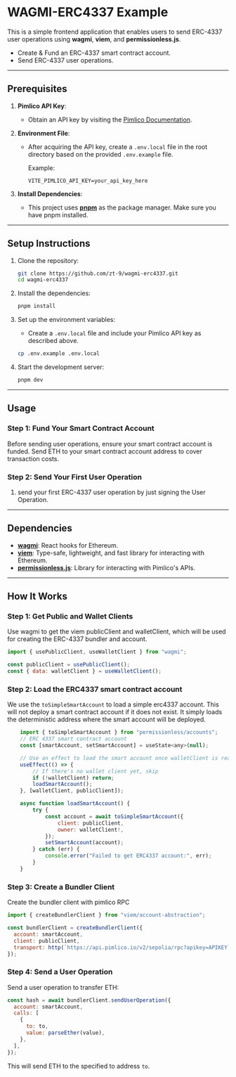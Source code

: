 # WAGMI-ERC4337 Example

This is a simple frontend application that enables users to send ERC-4337 user operations using **wagmi**, **viem**, and **permissionless.js**.

- Create & Fund an ERC-4337 smart contract account.
- Send ERC-4337 user operations.

---

## Prerequisites

1. **Pimlico API Key**:
   - Obtain an API key by visiting the [Pimlico Documentation](https://docs.pimlico.io/).
   
2. **Environment File**:
   - After acquiring the API key, create a `.env.local` file in the root directory based on the provided `.env.example` file.
     
     Example:
     ```plaintext
     VITE_PIMLICO_API_KEY=your_api_key_here
     ```

3. **Install Dependencies**:
   - This project uses [**pnpm**](https://pnpm.io/installation) as the package manager. Make sure you have pnpm installed.
     

---

## Setup Instructions

1. Clone the repository:
   ```bash
   git clone https://github.com/zt-9/wagmi-erc4337.git
   cd wagmi-erc4337
   ```

2. Install the dependencies:
   ```bash
   pnpm install
   ```

3. Set up the environment variables:
   - Create a `.env.local` file and include your Pimlico API key as described above.
   ```bash
   cp .env.example .env.local
   ```

4. Start the development server:
   ```bash
   pnpm dev
   ```

---

## Usage

### Step 1: Fund Your Smart Contract Account
Before sending user operations, ensure your smart contract account is funded. Send ETH to your smart contract account address to cover transaction costs.

### Step 2: Send Your First User Operation
1. send your first ERC-4337 user operation by just signing the User Operation.

---

## Dependencies
- **[wagmi](https://wagmi.sh/)**: React hooks for Ethereum.
- **[viem](https://viem.sh/)**: Type-safe, lightweight, and fast library for interacting with Ethereum.
- **[permissionless.js](https://docs.pimlico.io/)**: Library for interacting with Pimlico's APIs.

---

## How It Works

### Step 1: Get Public and Wallet Clients
Use wagmi to get the viem publicClient and walletClient, which will be used for creating the ERC-4337 bundler and account.

```js
import { usePublicClient, useWalletClient } from "wagmi";

const publicClient = usePublicClient();
const { data: walletClient } = useWalletClient();
```

### Step 2: Load the ERC4337 smart contract account
We use the `toSimpleSmartAccount` to load a simple erc4337 account.
This will not deploy a smart contract account if it does not exist. It simply loads the deterministic address where the smart account will be deployed.
```js
	import { toSimpleSmartAccount } from "permissionless/accounts";
	// ERC 4337 smart contract account
	const [smartAccount, setSmartAccount] = useState<any>(null);

	// Use an effect to load the smart account once walletClient is ready
	useEffect(() => {
		// If there's no wallet client yet, skip
		if (!walletClient) return;
		loadSmartAccount();
	}, [walletClient, publicClient]);

	async function loadSmartAccount() {
		try {
			const account = await toSimpleSmartAccount({
				client: publicClient,
				owner: walletClient!,
			});
			setSmartAccount(account);
		} catch (err) {
			console.error("Failed to get ERC4337 account:", err);
		}
	}
```

### Step 3: Create a Bundler Client

Create the bundler client with pimlico RPC
```js
import { createBundlerClient } from "viem/account-abstraction";

const bundlerClient = createBundlerClient({
  account: smartAccount,
  client: publicClient,
  transport: http(`https://api.pimlico.io/v2/sepolia/rpc?apikey=APIKEY`),
});
```

### Step 4: Send a User Operation

Send a user operation to transfer ETH:
```js
const hash = await bundlerClient.sendUserOperation({
  account: smartAccount,
  calls: [
    {
      to: to,
      value: parseEther(value),
    },
  ],
});
```

This will send ETH to the specified to address `to`.



